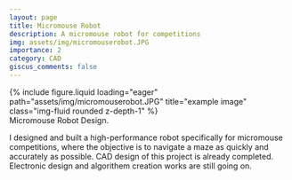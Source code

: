 ```yaml
---
layout: page
title: Micromouse Robot
description: A micromouse robot for competitions
img: assets/img/micromouserobot.JPG
importance: 2
category: CAD
giscus_comments: false 
---
```


<div class="row">
    <div class="col-sm mt-3 mt-md-0">
        {% include figure.liquid loading="eager" path="assets/img/micromouserobot.JPG" title="example image" class="img-fluid rounded z-depth-1" %}
    </div>
</div>
<div class="caption">
    Micromouse Robot Design.
</div>

I designed and built a high-performance robot specifically for micromouse competitions, where the objective is to navigate a maze as quickly and accurately as possible. CAD design of this project is already completed. Electronic design and algorithem creation works are still going on. 
